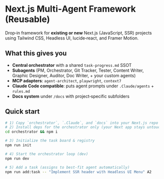 # Next.js Multi‑Agent Framework (Reusable)

Drop‑in framework for **existing or new** Next.js (JavaScript, SSR) projects using Tailwind CSS, Headless UI, lucide‑react, and Framer Motion.

## What this gives you
- **Central orchestrator** with a shared `task-progress.md` SSOT
- **Subagents** (PM, Orchestrator, Git Tracker, Tester, Content Writer, Graphic Designer, Auditor, Doc Writer, + your custom agents)
- **MCP adapters**: `agent-architect`, `playwright`, `context7`
- **Claude Code compatible**: puts agent prompts under `.Claude/agents` + `rules.md`
- **Docs system** under `/docs` with project‑specific subfolders

## Quick start
```bash
# 1) Copy `orchestrator`, `.Claude`, and `docs` into your Next.js repo root
# 2) Install deps for the orchestrator only (your Next app stays untouched)
cd orchestrator && npm i

# 3) Initialize the task board & registry
npm run init

# 4) Start the orchestrator loop (dev)
npm run dev

# 5) Add a task (assigns to best-fit agent automatically)
npm run add:task -- "Implement SSR header with Headless UI Menu" A2
```
